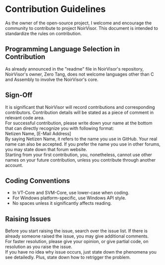# Contribution Guidelines
As the owner of the open-source project, I welcome and encourage the community to contribute to project NoirVisor. This document is intended to standardize the rules on contribution.

## Programming Language Selection in Contribution
As already announced in the "readme" file in NoirVisor's repository, NoirVisor's owner, Zero Tang, does not welcome languages other than C and Assembly to involve the NoirVisor's core.

## Sign-Off
It is significant that NoirVisor will record contributions and corresponding contributors. Contribution details will be stated as a piece of comment in relevant code area. <br>
For successful contribution, please write down your name at the bottom that can directly recognize you with following format: <br>
Netizen Name, [E-Mail Address] <br>
By saying Netizen Name, it refers to the name you use in GitHub. Your real name can also be accepted. If you prefer the name you use in other forums, you may state down that forum website. <br>
Starting from your first contribution, you, nonetheless, cannot use other names on your future contribution, unless you contribute through another account.

## Coding Conventions
- In VT-Core and SVM-Core, use lower-case when coding.
- For Windows platform-specific, use Windows API style.
- No spaces unless it significantly affects reading.

## Raising Issues
Before you start raising the issue, search over the issue list. If there is already someone raised the issue, you may give additional comments. <br>
For faster resolution, please give your opinion, or give partial code, on resolution as you raise the issue. <br>
If you have no idea why issue occurs, just state down the phenomena you see detailedly. Plus, state down how to retrigger the problem. <br>